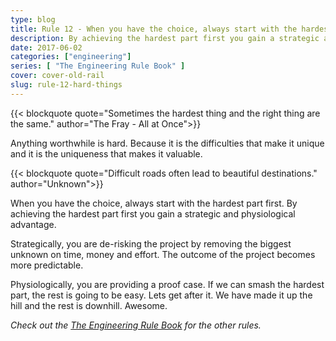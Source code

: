 ```yaml
---
type: blog
title: Rule 12 - When you have the choice, always start with the hardest part.
description: By achieving the hardest part first you gain a strategic and phycological advantage.
date: 2017-06-02
categories: ["engineering"]
series: [ "The Engineering Rule Book" ]
cover: cover-old-rail
slug: rule-12-hard-things
---
```


{{< blockquote quote="Sometimes the hardest thing and the right thing are the same." author="The Fray - All at Once">}}

Anything worthwhile is hard. Because it is the difficulties that make it unique and it is the uniqueness that makes it valuable.

{{< blockquote quote="Difficult roads often lead to beautiful destinations." author="Unknown">}}

When you have the choice, always start with the hardest part first. By achieving the hardest part first you gain a strategic and physiological advantage.

Strategically, you are de-risking the project by removing the biggest unknown on time, money and effort. The outcome of the project becomes more predictable.

Physiologically, you are providing a proof case. If we can smash the hardest part, the rest is going to be easy. Lets get after it. We have made it up the hill and the rest is downhill. Awesome.

_Check out the [The Engineering Rule Book](/series/the-engineering-rule-book) for the other rules._
